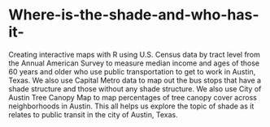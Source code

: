 # Where-is-the-shade-and-who-has-it-
Creating interactive maps with R using U.S. Census data by tract level from the Annual American Survey to measure median income and ages of those 60 years and older who use public transportation to get to work in Austin, Texas. We also use Capital Metro data to map out the bus stops that have a shade structure and those without any shade structure. We also use City of Austin Tree Canopy Map to map percentages of tree canopy cover across neighborhoods in Austin. This all helps us explore the topic of shade as it relates to public transit in the city of Austin, Texas.
